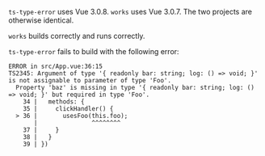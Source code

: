 `ts-type-error` uses Vue 3.0.8. `works` uses Vue 3.0.7. The two projects are otherwise identical.


`works` builds correctly and runs correctly.


`ts-type-error` fails to build with the following error:


    ERROR in src/App.vue:36:15
    TS2345: Argument of type '{ readonly bar: string; log: () => void; }' is not assignable to parameter of type 'Foo'.
      Property 'baz' is missing in type '{ readonly bar: string; log: () => void; }' but required in type 'Foo'.
        34 |   methods: {
        35 |     clickHandler() {
      > 36 |       usesFoo(this.foo);
           |               ^^^^^^^^
        37 |     }
        38 |   }
        39 | })

